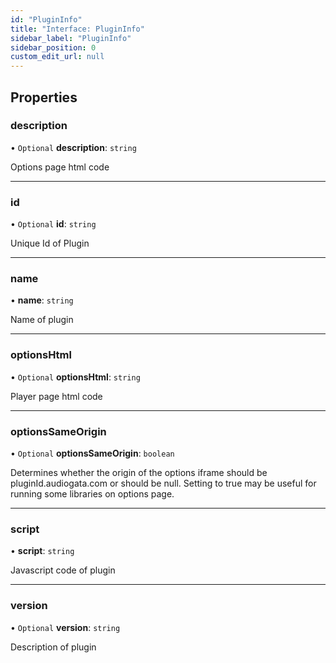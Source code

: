 ```yaml
---
id: "PluginInfo"
title: "Interface: PluginInfo"
sidebar_label: "PluginInfo"
sidebar_position: 0
custom_edit_url: null
---
```


## Properties

### description

• `Optional` **description**: `string`

Options page html code

___

### id

• `Optional` **id**: `string`

Unique Id of Plugin

___

### name

• **name**: `string`

Name of plugin

___

### optionsHtml

• `Optional` **optionsHtml**: `string`

Player page html code

___

### optionsSameOrigin

• `Optional` **optionsSameOrigin**: `boolean`

Determines whether the origin of the options iframe
should be pluginId.audiogata.com or should be null.
Setting to true may be useful for running some libraries
on options page.

___

### script

• **script**: `string`

Javascript code of plugin

___

### version

• `Optional` **version**: `string`

Description of plugin
